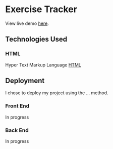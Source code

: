 # Exercise Tracker

View live demo [here](https://github.com/facebook/create-react-app).

## Technologies Used

### HTML

Hyper Text Markup Language [HTML](https://facebook.github.io/create-react-app/docs/code-splitting)

## Deployment

I chose to deploy my project using the ... method.

### Front End

In progress

### Back End

In progress